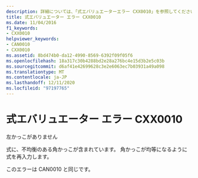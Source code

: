 ```yaml
---
description: 詳細については、「式エバリュエーターエラー CXX0010」を参照してください。
title: 式エバリュエーター エラー CXX0010
ms.date: 11/04/2016
f1_keywords:
- CXX0010
helpviewer_keywords:
- CAN0010
- CXX0010
ms.assetid: 8bd474b0-da12-4990-8569-6392f09f05f6
ms.openlocfilehash: 18a317c30b4288bd2e28a276bc4e15d3b2e5c03b
ms.sourcegitcommit: d6af41e42699628c3e2e6063ec7b03931a49a098
ms.translationtype: MT
ms.contentlocale: ja-JP
ms.lasthandoff: 12/11/2020
ms.locfileid: "97197765"
---
```

# <a name="expression-evaluator-error-cxx0010"></a>式エバリュエーター エラー CXX0010

左かっこがありません

式に、不均衡のある角かっこが含まれています。 角かっこが均等になるように式を再入力します。

このエラーは CAN0010 と同じです。
